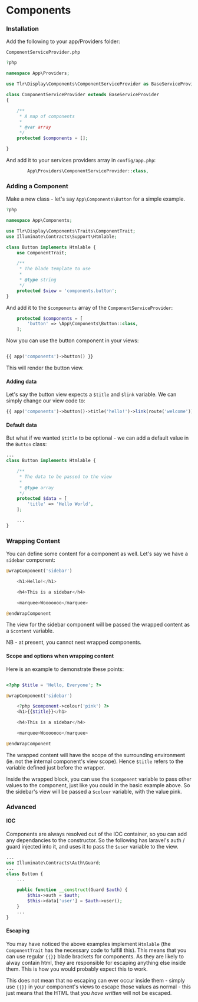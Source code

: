 Components
==========

### Installation

Add the following to your app/Providers folder:

`ComponentServiceProvider.php`
```php
?php

namespace App\Providers;

use Tlr\Display\Components\ComponentServiceProvider as BaseServiceProvider;

class ComponentServiceProvider extends BaseServiceProvider
{

    /**
     * A map of components
     *
     * @var array
     */
    protected $components = [];

}

```

And add it to your services providers array in `config/app.php`:

```php
        App\Providers\ComponentServiceProvider::class,
```

### Adding a Component

Make a new class - let's say `App\Components\Button` for a simple example.

```php
?php

namespace App\Components;

use Tlr\Display\Components\Traits\ComponentTrait;
use Illuminate\Contracts\Support\Htmlable;

class Button implements Htmlable {
    use ComponentTrait;

    /**
     * The blade template to use
     *
     * @type string
     */
    protected $view = 'components.button';
}
```

And add it to the `$components` array of the `ComponentServiceProvider`:

```php
    protected $components = [
        'button' => \App\Components\Button::class,
    ];
```

Now you can use the button component in your views:

```php

{{ app('components')->button() }}

```

This will render the button view.


#### Adding data

Let's say the button view expects a `$title` and `$link` variable. We can simply change our view code to:

```php
{{ app('components')->button()->title('hello!')->link(route('welcome')) }}

```

#### Default data

But what if we wanted `$title` to be optional - we can add a default value in the `Button` class:

```php
...
class Button implements Htmlable {

    /**
     * The data to be passed to the view
     *
     * @type array
     */
    protected $data = [
        'title' => 'Hello World',
    ];

    ...
}
```

### Wrapping Content

You can define some content for a component as well. Let's say we have a `sidebar` component:

```php
@wrapComponent('sidebar')

    <h1>Hello!</h1>

    <h4>This is a sidebar</h4>

    <marquee>Wooooooo</marquee>

@endWrapComponent
```

The view for the sidebar component will be passed the wrapped content as a `$content` variable.

NB - at present, you cannot nest wrapped components.

#### Scope and options when wrapping content

Here is an example to demonstrate these points:

```php

<?php $title = 'Hello, Everyone'; ?>

@wrapComponent('sidebar')

    <?php $component->colour('pink') ?>
    <h1>{{$title}}</h1>

    <h4>This is a sidebar</h4>

    <marquee>Wooooooo</marquee>

@endWrapComponent
```

The wrapped content will have the scope of the surrounding environment (ie. not the internal component's view scope). Hence `$title` refers to the variable defined just before the wrapper.

Inside the wrapped block, you can use the `$component` variable to pass other values to the component, just like you could in the basic example above. So the sidebar's view will be passed a `$colour` variable, with the value pink.

### Advanced

#### IOC

Components are always resolved out of the IOC container, so you can add any dependancies to the constructor. So the following has laravel's auth / guard injected into it, and uses it to pass the `$user` variable to the view.

```php
...
use Illuminate\Contracts\Auth\Guard;
...
class Button {
    ...

    public function __construct(Guard $auth) {
        $this->auth = $auth;
        $this->data['user'] = $auth->user();
    }
    ...
}
```

#### Escaping

You may have noticed the above examples implement `Htmlable` (the `ComponentTrait` has the necessary code to fulfill this). This means that you can use regular `{{}}` blade brackets for components. As they are likely to alway contain html, they are responsible for escaping anything else inside them. This is how you would probably expect this to work.

This does not mean that no escaping can ever occur inside them - simply use `{{}}` in your component's views to escape those values as normal - this just means that the HTML that *you have written* will not be escaped.
